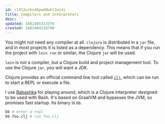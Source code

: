 ```yaml
---
id: cl412urks46pwd9wkl2wj4i
title: Compilers and Interpreters
desc: ''
updated: 1681405313376
created: 1681404310790
---
```


You might not need any compiler at all. `clojure` is distributed in a `jar` file, and in most projects it is listed as a dependency. This means that if you run the project with `lein run` or similar, the Clojure `jar` will be used. 

`lein` is not a compiler, but a Clojure build and project management tool. To use the Clojure `jar`, you will want a JDK.

Clojure provides an official command line tool called [`clj`](https://clojure.org/guides/deps_and_cli), which can be run to start a REPL or execute a file. 

I use [Babashka](https://github.com/babashka/babashka) for playing around, which is a Clojure interpreter designed to be used with Bash. It's based on GraalVM and bypasses the JVM, so promises fast startup. Its binary is `bb`. 

```bash
bb # enter a repl
bb foo.clj # run foo.clj
```